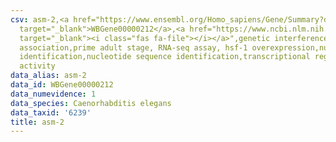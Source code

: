 ```yaml
---
csv: asm-2,<a href="https://www.ensembl.org/Homo_sapiens/Gene/Summary?db=core;g=WBGene00000212"
  target="_blank">WBGene00000212</a>,<a href="https://www.ncbi.nlm.nih.gov/pubmed/30894454"
  target="_blank"><i class="fas fa-file"></i></a>",genetic interference,functional
  association,prime adult stage, RNA-seq assay, hsf-1 overexpression,nucleotide sequence
  identification,nucleotide sequence identification,transcriptional regulation,up-regulates
  activity
data_alias: asm-2
data_id: WBGene00000212
data_numevidence: 1
data_species: Caenorhabditis elegans
data_taxid: '6239'
title: asm-2
---
```

